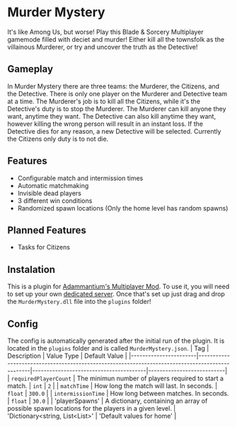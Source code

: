 # Murder Mystery
It's like Among Us, but worse! Play this Blade & Sorcery Multiplayer gamemode filled with deciet and murder! Either kill all the townsfolk as the villainous Murderer, or try and uncover the truth as the Detective!

## Gameplay
In Murder Mystery there are three teams: the Murderer, the Citizens, and the Detective. There is only one player on the Murderer and Detective team at a time. The Murderer's job is to kill all the Citizens, while it's the Detective's duty is to stop the Murderer. The Murderer can kill anyone they want, anytime they want. The Detective can also kill anytime they want, however killing the wrong person will result in an instant loss. If the Detective dies for any reason, a new Detective will be selected. Currently the Citizens only duty is to not die.

## Features
- Configurable match and intermission times
- Automatic matchmaking
- Invisible dead players
- 3 different win conditions
- Randomized spawn locations (Only the home level has random spawns)

## Planned Features
- Tasks for Citizens

## Instalation
This is a plugin for [Adammantium's Multiplayer Mod](https://www.nexusmods.com/bladeandsorcery/mods/6888). To use it, you will need to set up your own [dedicated server](https://github.com/AdammantiumMultiplayer/Server). Once that's set up just drag and drop the `MurderMystery.dll` file into the `plugins` folder!

## Config
The config is automatically generated after the initial run of the plugin. It is located in the `plugins` folder and is called `MurderMystery.json`.
| Tag                   | Description                                                                                     | Value Type                             | Default Value             |
|-----------------------|-------------------------------------------------------------------------------------------------|----------------------------------------|---------------------------|
| `requiredPlayerCount` | The minimun number of players required to start a match.                                        | `int`                                  | `2`                       |
| `matchTime`           | How long the match will last. In seconds.                                                       | `float`                                | `300.0`                   |
| `intermissionTime`    | How long between matches. In seconds.                                                           | `float`                                | `30.0`                    |
| 'playerSpawns'        | A dictionary, containing an array of possible spawn locations for the players in a given level. | 'Dictionary<string, List<List<float>>' | 'Default values for home' |
